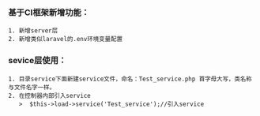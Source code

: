 ### 基于CI框架新增功能：
    1. 新增server层
    2. 新增类似laravel的.env环境变量配置
### sevice层使用：
    1. 目录service下面新建service文件，命名：Test_service.php 首字母大写，类名称与文件名字一样。
    2. 在控制器内部引入service
       >  $this->load->service('Test_service');//引入service
